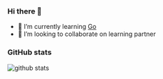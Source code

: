 ### Hi there 👋

- 🌱 I’m currently learning [Go](https://go.dev)
- 🦉 I’m looking to collaborate on learning partner



### GitHub stats
![github stats](https://github-readme-stats.vercel.app/api?username=httpsecure&count_private=true&hide_title=true)

